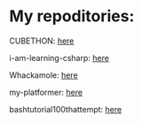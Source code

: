 <html>
<head>
<title>XeoPlay's first website</title>
</head>
<body>
<h1>My repoditories:</h1>
<p>CUBETHON: <a href='https://github.com/XeoPlay/cubethon'>here</a></p>
<p>i-am-learning-csharp: <a href='https://github.com/XeoPlay/i-am-learning-csharp'>here</a></p>
<p>Whackamole: <a href='https://github.com/XeoPlay/WhackAMole'>here</a></p>
<p>my-platformer: <a href='https://github.com/XeoPlay/my-platformer'>here</a></p>
<p>bashtutorial100thattempt: <a href='https://github.com/XeoPlay/bashtutorial100thattempt'>here</a></p>
</body>
</html>